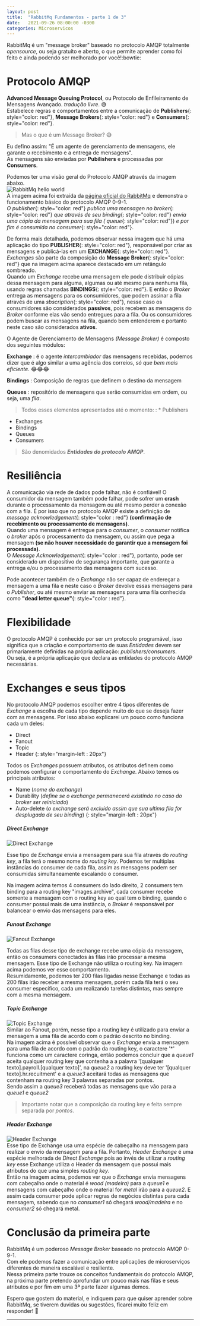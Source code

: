```yaml
---
layout: post
title:  "RabbitMq Fundamentos - parte 1 de 3"
date:   2021-09-26 08:00:00 -0300
categories: Microservicos
---
```

RabbitMq é um "message broker" baseado no protocolo AMQP totalmente *opensource*, ou seja gratuíto e aberto, o que permite aprender como foi feito e ainda podendo ser melhorado por você!:bowtie:

Protocolo AMQP
==============
**Advanced Message Queuing Protocol**, ou Protocolo de Enfileiramento de Mensagens Avançado. *tradução livre*.  :sweat_smile:  
Estabelece regras e comportamentos entre a comunicação de **Publishers**{: style="color: red"}, **Message Brokers**{: style="color: red"} e **Consumers**{: style="color: red"}.  

>Mas o que é um Message Broker? :sweat_smile:  

Eu defino assim: "É um agente de gerenciamento de mensagens, ele garante o recebimento e a entrega de mensagens".  
As mensagens são enviadas por **Pubilishers** e processadas por **Consumers**.  

Podemos ter uma visão geral do Protocolo AMQP através da imagem abaixo.  
![RabbitMq hello world](../../../../assets/2021-09-23-rabbitmq-fundamentos/hello-world-example-routing.png)  
A imagem acima foi extraída da [página oficial do RabbitMq](https://www.rabbitmq.com/tutorials/amqp-concepts.html) e demonstra o funcionamento básico do protocolo AMQP 0-9-1.  
*O* *publisher*{: style="color: red"} *publica uma mensagen no* *broker*{: style="color: red"} *que através de seu* *binding*{: style="color: red"} *envia uma cópia da mensagem para sua fila (* *queue*{: style="color: red"}) *e por fim é consumida no* *consumer*{: style="color: red"}.  

De forma mais detalhada, podemos observar nessa imagem que há uma aplicação do tipo **PUBLISHER**{: style="color: red"}, responsável por criar as mensagens e publicá-las em um **EXCHANGE**{: style="color: red"}. *Exchanges* são parte da composição do **Message Broker**{: style="color: red"} que na imagem acima aparece destacado em um retângulo sombreado.  
Quando um *Exchange* recebe uma mensagem ele pode distribuir cópias dessa mensagem para alguma, algumas ou até mesmo para nenhuma fila, usando regras chamadas **BINDINGS**{: style="color: red"}. E então o *Broker* entrega as mensagens para os consumidores, que podem assinar a fila através de uma *sbscription*{: style="color: red"}, nesse caso os consumidores são considerados **passivos**, pois recebem as mensagens do *Broker* conforme elas vão sendo entregues para a fila. Ou os consumidores podem buscar as mensagens na fila, quando bem entenderem e portanto neste caso são considerados **ativos**.  

O Agente de Gerenciamento de Mensagens *(Message Broker)* é composto dos seguintes módulos:  

**Exchange**
: é o agente *intercambiador* das mensagens recebidas, podemos dizer que é algo similar a uma agência dos correios, *só que bem mais eficiente*. :joy::joy::joy:  

**Bindings**
: Composição de regras que definem o destino da mensagem  

**Queues**
: repositório de mensagens que serão consumidas em ordem, ou seja, uma *fila*.  

> Todos esses elementos apresentados até o momento:
: * Publishers
* Exchanges
* Bindings
* Queues
* Consumers  
> São denomidados ***Entidades do protocolo AMQP***.

Resiliência
===========
A comunicação via rede de dados pode falhar, não é confiável! O consumidor da mensagem também pode falhar, pode sofrer um **crash** durante o processamento da mensagem ou até mesmo perder a conexão com a fila. É por isso que no protocolo AMQP existe a definição de *message acknowledgement*{: style="color : red"} **(confirmação de recebimento ou processamento de mensagens)**.  
Quando uma mensagem é entregue para o *consumer*, o *consumer* notifica o *broker* após o processamento da mensagem, ou assim que pega a mensagem **(se não houver necessidade de garantir que a mensagem foi processada)**.  
O *Message Acknowledgement*{: style="color : red"}, portanto, pode ser considerado um dispositivo de segurança importante, que garante a entrega e/ou o processamento das mensagens com sucesso.  

Pode acontecer também de o *Exchange* não ser capaz de endereçar a mensagem a uma fila e neste caso o *Broker* devolve essas mensagens para o *Publisher*, ou até mesmo enviar as mensagens para uma fila conhecida como **"dead letter queue"**{: style="color : red"}.  

Flexibilidade
=============
O protocolo AMQP é conhecido por ser um protocolo programável, isso significa que a criação e comportamento de suas *Entidades* devem ser primariamente definidas na própria aplicação: *publishers/consumers*.  
Ou seja, é a própria aplicação que declara as entidades do protocolo AMQP necessárias.  

Exchanges e seus tipos
======================

No protocolo AMQP podemos escolher entre 4 tipos diferentes de *Exchange* a escolha de cada tipo depende muito do que se deseja fazer com as mensagens. Por isso abaixo explicarei um pouco como funciona cada um deles:  

* Direct
* Fanout
* Topic
* Header
{: style="margin-left : 20px"}

Todos os *Exchanges* possuem atributos, os atributos definem como podemos configurar o comportamento do *Exchange*. Abaixo temos os principais atributos:  

* Name (*nome do exchange*)
* Durability (*define se o exchange permanecerá existindo no caso do broker ser reiniciado*)
* Auto-delete (*o exchange será excluído assim que sua ultima fila for desplugada de seu binding*)
{: style="margin-left : 20px"}

##### Direct Exchange
![Direct Exchange](../../../../assets/2021-09-23-rabbitmq-fundamentos/exchange-direct.png)  

Esse tipo de *Exchange* envia a mensagem para sua fila através do *routing key*, a fila terá o mesmo nome do *routing key*. Podemos ter multiplas instâncias do consumer de cada fila, assim as mensagens podem ser consumidas simultaneamente escalando o consumer.  

Na imagem acima temos 4 consumers do lado direito, 2 consumers tem binding para a routing key "images.archive", cada consumer recebe somente a mensagem com o routing key ao qual tem o binding, quando o consumer possuí mais de uma instância, o *Broker* é responsável por balancear o envio das mensagens para eles.

##### Funout Exchange  
![Fanout Exchange](../../../../assets/2021-09-23-rabbitmq-fundamentos/exchange-fanout.png)  

Todas as filas desse tipo de exchange recebe uma cópia da mensagem, então os consumers conectados às filas irão processar a mesma mensagem. Esse tipo de Exchange não utiliza o routing key.
Na imagem acima podemos ver esse comportamento.  
Resumidamente, podemos ter 200 filas ligadas nesse Exchange e todas as 200 filas irão receber a mesma mensagem, porém cada fila terá o seu consumer específico, cada um realizando tarefas distintas, mas sempre com a mesma mensagem.

##### Topic Exchange  
![Topic Exchange](../../../../assets/2021-09-23-rabbitmq-fundamentos/exchange-topic.jpg)  
Similar ao Fanout, porém, nesse tipo a routing key é utilizado para enviar a mensagem a uma fila de acordo com o padrão descrito no binding.  
Na imagem acima é possível observar que o *Exchange* envia a mensagem para uma fila de acordo com o padrão da routing key, o caractere '\*' funciona como um caractere coringa, então podemos concluir que a *queue1* aceita qualquer routing key que contenha a a palavra '[qualquer texto].payroll.[qualquer texto]', na *queue2* a routing key deve ter '[qualquer texto].hr.recuitment' e a *queue3* aceitará todas as mensagens que contenham na routing key 3 palavras separadas por pontos.  
 Sendo assim a *queue3* receberá todas as mensagens que vão para a *queue1* e *queue2*  

> Importante notar que a composição da routing key e feita sempre separada por *pontos*.

##### Header Exchange  
![Header Exchange](../../../../assets/2021-09-23-rabbitmq-fundamentos/exchange-headers.jpg)  
Esse tipo de Exchange usa uma espécie de cabeçalho na mensagem para realizar o envio da mensagem para a fila. Portanto, *Header Exchange* é uma espécie melhorada de *Direct Exchange* pois ao invés de utilizar a *routing key* esse Exchange utiliza o Header da mensagem que possui mais atributos do que uma simples *routing key*.  
Então na imagem acima, podemos ver que o *Exchange* envia mensagens com cabeçalho onde o material é *wood (madeira)* para a *queue1* e mensagens com cabeçalho onde o material for *metal* irão para a *queue2*. E assim cada consumer pode aplicar regras de negócios distintas para cada mensagem, sabendo que no *consumer1* só chegará *wood/madeira* e no *consumer2* só chegará metal. 

Conclusão da primeira parte
===========================

RabbitMq é um poderoso *Message Broker* baseado no protocolo AMQP 0-9-1.  
Com ele podemos fazer a comunicação entre aplicações de microserviços diferentes de maneira escalável e resiliente.  
Nessa primeira parte trouxe os conceitos fundamentais do protocolo AMQP, na próxima parte pretendo aprofundar um pouco mais nas filas e seus atributos e por fim em uma 3ª parte fazer algumas demos.  

Espero que gostem do material, e indiquem para que quiser aprender sobre RabbitMq, se tiverem duvidas ou sugestões, ficarei muito feliz em responder! 🙂  

- - -  

